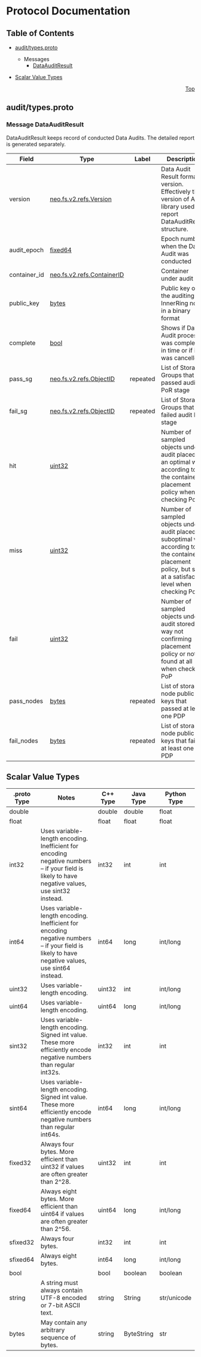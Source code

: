 # Protocol Documentation
<a name="top"></a>

## Table of Contents

- [audit/types.proto](#audit/types.proto)

  - Messages
    - [DataAuditResult](#neo.fs.v2.audit.DataAuditResult)
    

- [Scalar Value Types](#scalar-value-types)



<a name="audit/types.proto"></a>
<p align="right"><a href="#top">Top</a></p>

## audit/types.proto


 <!-- end services -->


<a name="neo.fs.v2.audit.DataAuditResult"></a>

### Message DataAuditResult
DataAuditResult keeps record of conducted Data Audits. The detailed report is
generated separately.


| Field | Type | Label | Description |
| ----- | ---- | ----- | ----------- |
| version | [neo.fs.v2.refs.Version](#neo.fs.v2.refs.Version) |  | Data Audit Result format version. Effectively the version of API library used to report DataAuditResult structure. |
| audit_epoch | [fixed64](#fixed64) |  | Epoch number when the Data Audit was conducted |
| container_id | [neo.fs.v2.refs.ContainerID](#neo.fs.v2.refs.ContainerID) |  | Container under audit |
| public_key | [bytes](#bytes) |  | Public key of the auditing InnerRing node in a binary format |
| complete | [bool](#bool) |  | Shows if Data Audit process was complete in time or if it was cancelled |
| pass_sg | [neo.fs.v2.refs.ObjectID](#neo.fs.v2.refs.ObjectID) | repeated | List of Storage Groups that passed audit PoR stage |
| fail_sg | [neo.fs.v2.refs.ObjectID](#neo.fs.v2.refs.ObjectID) | repeated | List of Storage Groups that failed audit PoR stage |
| hit | [uint32](#uint32) |  | Number of sampled objects under audit placed in an optimal way according to the containers placement policy when checking PoP |
| miss | [uint32](#uint32) |  | Number of sampled objects under audit placed in suboptimal way according to the containers placement policy, but still at a satisfactory level when checking PoP |
| fail | [uint32](#uint32) |  | Number of sampled objects under audit stored in a way not confirming placement policy or not found at all when checking PoP |
| pass_nodes | [bytes](#bytes) | repeated | List of storage node public keys that passed at least one PDP |
| fail_nodes | [bytes](#bytes) | repeated | List of storage node public keys that failed at least one PDP |

 <!-- end messages -->

 <!-- end enums -->



## Scalar Value Types

| .proto Type | Notes | C++ Type | Java Type | Python Type |
| ----------- | ----- | -------- | --------- | ----------- |
| <a name="double" /> double |  | double | double | float |
| <a name="float" /> float |  | float | float | float |
| <a name="int32" /> int32 | Uses variable-length encoding. Inefficient for encoding negative numbers – if your field is likely to have negative values, use sint32 instead. | int32 | int | int |
| <a name="int64" /> int64 | Uses variable-length encoding. Inefficient for encoding negative numbers – if your field is likely to have negative values, use sint64 instead. | int64 | long | int/long |
| <a name="uint32" /> uint32 | Uses variable-length encoding. | uint32 | int | int/long |
| <a name="uint64" /> uint64 | Uses variable-length encoding. | uint64 | long | int/long |
| <a name="sint32" /> sint32 | Uses variable-length encoding. Signed int value. These more efficiently encode negative numbers than regular int32s. | int32 | int | int |
| <a name="sint64" /> sint64 | Uses variable-length encoding. Signed int value. These more efficiently encode negative numbers than regular int64s. | int64 | long | int/long |
| <a name="fixed32" /> fixed32 | Always four bytes. More efficient than uint32 if values are often greater than 2^28. | uint32 | int | int |
| <a name="fixed64" /> fixed64 | Always eight bytes. More efficient than uint64 if values are often greater than 2^56. | uint64 | long | int/long |
| <a name="sfixed32" /> sfixed32 | Always four bytes. | int32 | int | int |
| <a name="sfixed64" /> sfixed64 | Always eight bytes. | int64 | long | int/long |
| <a name="bool" /> bool |  | bool | boolean | boolean |
| <a name="string" /> string | A string must always contain UTF-8 encoded or 7-bit ASCII text. | string | String | str/unicode |
| <a name="bytes" /> bytes | May contain any arbitrary sequence of bytes. | string | ByteString | str |

